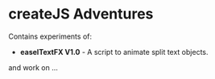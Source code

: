 # createJS Adventures

Contains experiments of:

 * **easelTextFX V1.0** - A script to animate split text objects.
 
 and work on ...